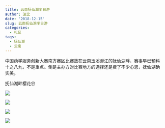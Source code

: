 ```yaml
---
title: 云南抚仙湖半日游
author: 波比
date: '2018-12-15'
slug: 云南抚仙湖半日游
categories:
  - 札记
tags:
  - 抚仙湖
  - 云南
---
```


中国药学服务创新大赛南方赛区比赛放在云南玉溪澄江的抚仙湖畔，赛事早已预料十之八九，不是重点。倒是主办方对比赛地方的选择还是费了不少心思，抚仙湖确实美。

抚仙湖畔樱花谷

![](https://ws1.sinaimg.cn/large/8f5e6680gy1fy8xjdn9zxj234g2cckjm.jpg)

![](https://ws1.sinaimg.cn/large/8f5e6680gy1fy8xjpm386j234g2cchdv.jpg)

![](https://ws1.sinaimg.cn/large/8f5e6680gy1fy8xk7nua7j234g2ccx6q.jpg)

![](https://ws1.sinaimg.cn/large/8f5e6680gy1fy8xkl1rpoj234g2ccb2b.jpg)

